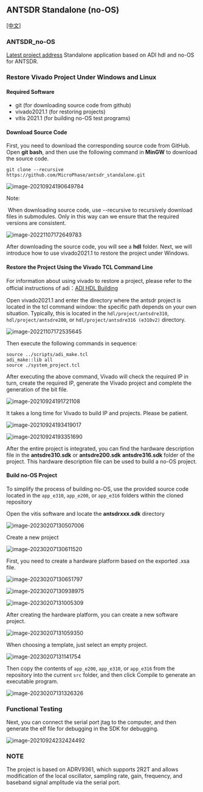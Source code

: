 ## ANTSDR Standalone (no-OS)  

[[中文]](../../../cn/device_and_usage_manual/ANTSDR_E_Series_Module/ANTSDR_E310_Reference_Manual/Antsdr_standalone_cn.html)


### ANTSDR_no-OS
[Latest project address](https://github.com/MicroPhase/antsdr_standalone)
Standalone application based on ADI hdl and no-OS for ANTSDR.

### Restore Vivado Project Under Windows and Linux

#### Required Software

- git (for downloading source code from github)
- vivado2021.1 (for restoring projects)
- vitis 2021.1 (for building no-OS test programs)

#### Download Source Code

First, you need to download the corresponding source code from GitHub. Open **git bash**, and then use the following command in **MinGW** to download the source code.

```
git clone --recursive https://github.com/MicroPhase/antsdr_standalone.git
```

![image-20210924190649784](ANTSDR_E310_Reference_Manual.assets/image-20210924190649784.png)

Note: 

​	When downloading source code, use --recursive to recursively download files in submodules. Only in this way can we ensure that the required versions are consistent.

![image-20221107172649783](ANTSDR_E310_Reference_Manual.assets/image-20221107172649783.png)

After downloading the source code, you will see a **hdl** folder. Next, we will introduce how to use vivado2021.1 to restore the project under Windows.

#### Restore the Project Using the Vivado TCL Command Line

For information about using vivado to restore a project, please refer to the official instructions of adi：[ADI HDL Building](https://wiki.analog.com/resources/fpga/docs/build)

Open vivado2021.1 and enter the directory where the antsdr project is located in the tcl command window: the specific path depends on your own situation. Typically, this is located in the `hdl/project/antsdre310`, `hdl/project/antsdre200`, or `hdl/project/antsdre316 (e310v2)` directory.

![image-20221107172535645](ANTSDR_E310_Reference_Manual.assets/image-20221107172535645.png)

Then execute the following commands in sequence:

```
source ../scripts/adi_make.tcl
adi_make::lib all
source ./system_project.tcl
```

After executing the above command, Vivado will check the required IP in turn, create the required IP, generate the Vivado project and complete the generation of the bit file.

![image-20210924191721108](ANTSDR_E310_Reference_Manual.assets/image-20210924191721108.png)

It takes a long time for Vivado to build IP and projects. Please be patient.

![image-20210924193419017](ANTSDR_E310_Reference_Manual.assets/image-20210924193419017.png)



![image-20210924193351690](ANTSDR_E310_Reference_Manual.assets/image-20210924193351690.png)

After the entire project is integrated, you can find the hardware description file in the **antsdre310.sdk** or **antsdre200.sdk** **antsdre316.sdk** folder of the project. This hardware description file can be used to build a no-OS project.



#### Build no-OS Project
To simplify the process of building no-OS, use the provided source code located in the `app_e310`, `app_e200`, or `app_e316` folders within the cloned repository

Open the vitis software and locate the **antsdrxxx.sdk** directory

![image-20230207130507006](ANTSDR_E310_Reference_Manual.assets/image-20230207130507006.png)

Create a new project

![image-20230207130611520](ANTSDR_E310_Reference_Manual.assets/image-20230207130611520.png)

First, you need to create a hardware platform based on the exported .xsa file.

![image-20230207130651797](ANTSDR_E310_Reference_Manual.assets/image-20230207130651797.png)

![image-20230207130938975](ANTSDR_E310_Reference_Manual.assets/image-20230207130938975.png)

![image-20230207131005309](ANTSDR_E310_Reference_Manual.assets/image-20230207131005309.png)

After creating the hardware platform, you can create a new software project.

![image-20230207131059350](ANTSDR_E310_Reference_Manual.assets/image-20230207131059350.png)

When choosing a template, just select an empty project.

![image-20230207131141754](ANTSDR_E310_Reference_Manual.assets/image-20230207131141754.png)

Then copy the contents of `app_e200`, `app_e310`, or `app_e316` from the repository into the current `src` folder, and then click Compile to generate an executable program.

![image-20230207131326326](ANTSDR_E310_Reference_Manual.assets/image-20230207131326326.png)

### Functional Testing

Next, you can connect the serial port jtag to the computer, and then generate the elf file for debugging in the SDK for debugging.

![image-20210924232424492](ANTSDR_E310_Reference_Manual.assets/image-20210924232424492.png)



### NOTE

The project is based on ADRV9361, which supports 2R2T and allows modification of the local oscillator, sampling rate, gain, frequency, and baseband signal amplitude via the serial port.
